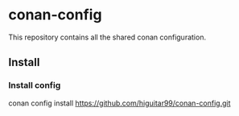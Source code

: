 # conan-config

This repository contains all the shared conan configuration.

## Install
### Install config
conan config install https://github.com/higuitar99/conan-config.git
